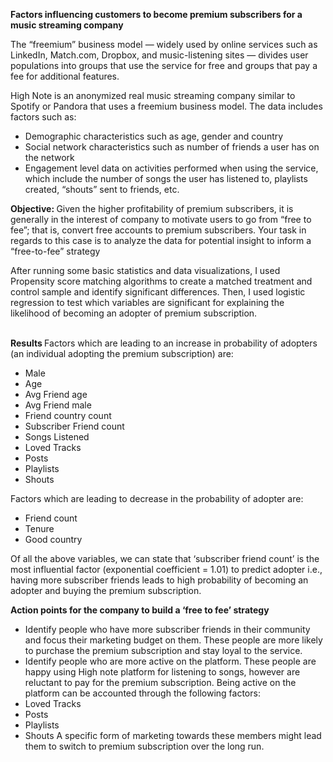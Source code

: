 <b> Factors influencing customers to become premium subscribers for a music streaming company </b>

The “freemium” business model — widely used by online services such as LinkedIn, Match.com, Dropbox, and music-listening sites — divides user populations into groups that use the service for free and groups that pay a fee for additional features.

High Note is an anonymized real music streaming company similar to Spotify or Pandora that uses a freemium business model. The data includes factors such as: <br> 
- Demographic characteristics such as age, gender and country
- Social network characteristics such as number of friends a user has on the network
- Engagement level data on activities performed when using the service, which include the number of songs the user has listened to, playlists created, “shouts” sent to friends, etc.

<b> Objective: </b>
Given the higher profitability of premium subscribers, it is generally in the interest of company to motivate users to go from “free to fee”; that is, convert free accounts to premium subscribers. Your task in regards to this case is to analyze the data for potential insight to inform a “free-to-fee” strategy

After running some basic statistics and data visualizations, I used Propensity score matching algorithms to create a matched  treatment and control sample and identify significant differences.
Then, I used logistic regression to test which variables are significant for explaining the likelihood of becoming an adopter of premium subscription. <br> <br>

<b> Results </b>
Factors which are leading to an increase in probability of adopters (an individual adopting the premium subscription) are: <br>
-	Male
-	Age
-	Avg Friend age
-	Avg Friend male
-	Friend country count
-	Subscriber Friend count
-	Songs Listened
-	Loved Tracks
-	Posts
-	Playlists
-	Shouts

Factors which are leading to decrease in the probability of adopter are: <br>
-	Friend count
-	Tenure
-	Good country

Of all the above variables, we can state that ‘subscriber friend count’ is the most influential factor (exponential coefficient = 1.01) to predict adopter i.e., having more subscriber friends leads to high probability of becoming an adopter and buying the premium subscription. <br>

<b> Action points for the company to build a ‘free to fee’ strategy </b>
-	Identify people who have more subscriber friends in their community and focus their marketing budget on them. These people are more likely to purchase the premium subscription and stay loyal to the service. <br>
-	Identify people who are more active on the platform. These people are happy using High note platform for listening to songs, however are reluctant to pay for the premium subscription. Being active on the platform can be accounted through the following factors: <br>
- Loved Tracks
- Posts
- Playlists
- Shouts
A specific form of marketing towards these members might lead them to switch to premium subscription over the long run.
